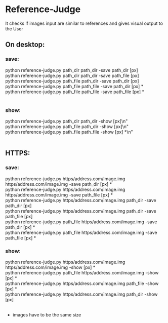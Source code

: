 # Reference-Judge
It checks if images input are similar to references and gives visual output to the User

## On desktop:
### save:
  python reference-judge.py path_dir path_dir -save path_dir [px]<br/>
  python reference-judge.py path_dir path_dir -save path_file [px]<br/>
  python reference-judge.py path_file path_dir -save path_dir [px]<br/>
  python reference-judge.py path_file path_file -save path_dir [px] *<br/>
  python reference-judge.py path_file path_file -save path_file [px] *<br/>
<br/>
### show:
  python reference-judge.py path_dir path_dir -show [px]\n"<br/>
  python reference-judge.py path_file path_dir -show [px]\n"<br/>
  python reference-judge.py path_file path_file -show [px] *\n"<br/>
<br/>
## HTTPS:
### save:
  python reference-judge.py https/address.com/image.img https/address.com/image.img -save path_dir [px] *<br/>
  python reference-judge.py https/address.com/image.img https/address.com/image.img -save path_file [px] *<br/>
  python reference-judge.py https/address.com/image.img path_dir -save path_dir [px]<br/>
  python reference-judge.py https/address.com/image.img path_dir -save path_file [px]<br/>
  python reference-judge.py path_file https/address.com/image.img -save path_dir [px] *<br/>
  python reference-judge.py path_file https/address.com/image.img -save path_file [px] *<br/>

### show:
  python reference-judge.py https/address.com/image.img https/address.com/image.img -show [px] *<br/>
  python reference-judge.py path_file https/address.com/image.img -show [px] *<br/>
  python reference-judge.py https/address.com/image.img path_file -show [px] *<br/>
  python reference-judge.py https/address.com/image.img path_dir -show [px]<br/>
<br/>
* images have to be the same size<br/>
